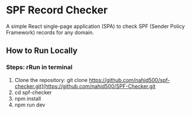 # SPF Record Checker

A simple React single-page application (SPA) to check SPF (Sender Policy Framework) records for any domain.

## How to Run Locally

### Steps: rRun in terminal
1. Clone the repository: git clone https://github.com/nahid500/spf-checker.git](https://github.com/nahid500/SPF-Checker.git
2. cd spf-checker
3. npm install
4. npm run dev

